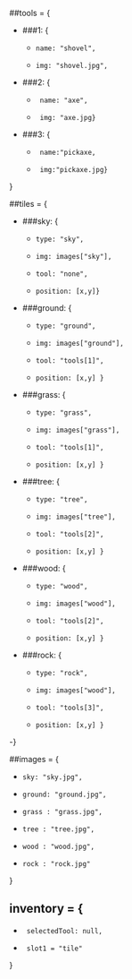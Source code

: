 ##tools = {
- ###1: { 
    -     name: "shovel",
    -     img: "shovel.jpg",
- ###2: { 
    -      name: "axe",
    -      img: "axe.jpg}
- ###3: {
    -      name:"pickaxe,
    -      img:"pickaxe.jpg}
}

##tiles = {
- ###sky: { 
  -     type: "sky",
  -     img: images["sky"],
  -     tool: "none",
  -     position: [x,y]}
- ###ground: { 
   -     type: "ground",
   -     img: images["ground"],
   -     tool: "tools[1]",
   -     position: [x,y] }
- ###grass: { 
    -     type: "grass",
    -     img: images["grass"],
    -     tool: "tools[1]",
    -     position: [x,y] }
- ###tree: { 
    -     type: "tree",
    -     img: images["tree"],
    -     tool: "tools[2]",
    -     position: [x,y] }
- ###wood: { 
    -     type: "wood",
    -     img: images["wood"],
    -     tool: "tools[2]",
    -     position: [x,y] }
- ###rock: { 
    -     type: "rock",
    -     img: images["wood"],
    -     tool: "tools[3]",
    -     position: [x,y] }

-}

##images = {
  -     sky: "sky.jpg",
  -     ground: "ground.jpg",
  -     grass : "grass.jpg",
  -     tree : "tree.jpg",
  -     wood : "wood.jpg",
  -     rock : "rock.jpg"
}

## inventory = {
  -      selectedTool: null,
  -      slot1 = "tile"
  
}


